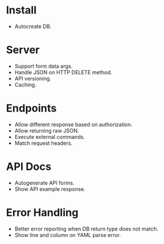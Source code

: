 # Install
 * Autocreate DB.

# Server
 * Support form data args.
 * Handle JSON on HTTP DELETE method.
 * API versioning.
 * Caching.

# Endpoints
 * Allow different response based on authorization.
 * Allow returning raw JSON.
 * Execute external commands.
 * Match request headers.

# API Docs
 * Autogenerate API forms.
 * Show API example response.

# Error Handling
 * Better error reporting when DB return type does not match.
 * Show line and column on YAML parse error.
